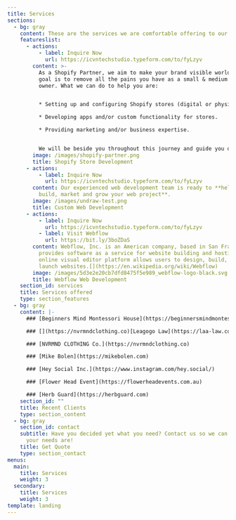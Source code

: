 ```yaml
---
title: Services
sections:
  - bg: gray
    content: These are the services we are comfortable offering to our clients
    featureslist:
      - actions:
          - label: Inquire Now
            url: https://icvntechstudio.typeform.com/to/fyLzyv
        content: >-
          As a Shopify Partner, we aim to make your brand visible worldwide. Our
          goal is to remove all the pains you have as a small & medium business
          owner. What we can do to help you are:


          * Setting up and configuring Shopify stores (digital or physical)

          * Developing apps and/or custom functionality for stores.

          * Providing marketing and/or business expertise.


          We will be beside you throughout this journey and guide you on what has to be done. What are you waiting for? Contact us now!
        image: /images/shopify-partner.png
        title: Shopify Store Development
      - actions:
          - label: Inquire Now
            url: https://icvntechstudio.typeform.com/to/fyLzyv
        content: Our experienced web development team is ready to **help you plan,
          build, market and grow your web project**.
        image: /images/undraw-test.png
        title: Custom Web Development
      - actions:
          - label: Inquire Now
            url: https://icvntechstudio.typeform.com/to/fyLzyv
          - label: Visit Webflow
            url: https://bit.ly/3boZDaS
        content: Webflow, Inc. is an American company, based in San Francisco, that
          provides software as a service for website building and hosting. Their
          online visual editor platform allows users to design, build, and
          launch websites.[](https://en.wikipedia.org/wiki/Webflow)
        image: /images/5d3e2e20cb7dfd8475f5e989_webflow-logo-black.svg
        title: Webflow Web Development
    section_id: services
    title: Services offered
    type: section_features
  - bg: gray
    content: |-
      ### [Beginners Mind Montessori House](https://beginnersmindmontessori.com)

      ### [](https://nvrmndclothing.co)[Leagogo Law](https://laa-law.com.ph)

      ### [NVRMND CLOTHING Co.](https://nvrmndclothing.co)

      ### [Mike Bolen](https://mikebolen.com)

      ### [Hey Social Inc.](https://www.instagram.com/hey.social/)

      ### [Flower Head Event](https://flowerheadevents.com.au)

      ### [Herb Guard](https://herbguard.com)
    section_id: ""
    title: Recent Clients
    type: section_content
  - bg: gray
    section_id: contact
    subtitle: Have you decided yet what you need? Contact us so we can talk about
      your needs are!
    title: Get Quote
    type: section_contact
menus:
  main:
    title: Services
    weight: 3
  secondary:
    title: Services
    weight: 3
template: landing
---
```


